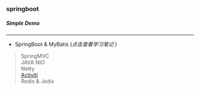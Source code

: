 ### springboot  
##### *Simple Demo*  
----
* SpringBoot & MyBatis (*点击查看学习笔记* )
> SpringMVC  
> JAVA NIO  
> Netty  
> [Activiti](https://github.com/wy6/springboot/blob/master/src/main/java/com/example/activiti/Activiti%E6%80%BB%E7%BB%93.md)  
> Redis & Jedis
